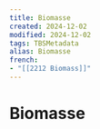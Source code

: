 ```yaml
---
title: Biomasse
created: 2024-12-02
modified: 2024-12-02
tags: TBSMetadata
alias: Biomasse
french:
- "[[2212 Biomass]]"
---
```

# Biomasse
